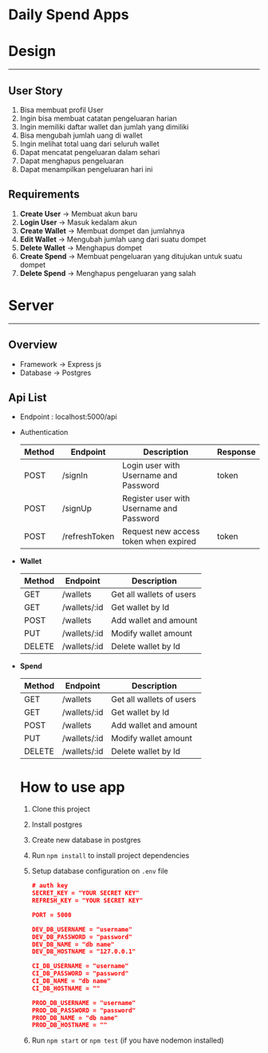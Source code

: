 # Daily Spend Apps

# Design

---

## User Story

1. Bisa membuat profil User
2. Ingin bisa membuat catatan pengeluaran harian
3. Ingin memiliki daftar wallet dan jumlah yang dimiliki
4. Bisa mengubah jumlah uang di wallet
5. Ingin melihat total uang dari seluruh wallet
6. Dapat mencatat pengeluaran dalam sehari
7. Dapat menghapus pengeluaran
8. Dapat menampilkan pengeluaran hari ini

## Requirements

1. **Create User** → Membuat akun baru
2. **Login User** → Masuk kedalam akun
3. **Create Wallet** → Membuat dompet dan jumlahnya
4. **Edit Wallet** → Mengubah jumlah uang dari suatu dompet
5. **Delete Wallet** → Menghapus dompet
6. **Create Spend** → Membuat pengeluaran yang ditujukan untuk suatu dompet
7. **Delete Spend** → Menghapus pengeluaran yang salah

# Server

---

## Overview

- Framework → Express js
- Database → Postgres

## Api List

- Endpoint : localhost:5000/api
- Authentication
    
    
    | Method | Endpoint | Description | Response |
    | --- | --- | --- | --- |
    | POST | /signIn | Login user with Username and Password | token |
    | POST | /signUp | Register user with Username and Password |  |
    | POST | /refreshToken | Request new access token when expired | token |
- **Wallet**
    
    
    | Method | Endpoint | Description |
    | --- | --- | --- |
    | GET | /wallets | Get all wallets of users |
    | GET | /wallets/:id | Get wallet by Id |
    | POST | /wallets | Add wallet and amount |
    | PUT | /wallets/:id | Modify wallet amount |
    | DELETE | /wallets/:id | Delete wallet by Id |
- **Spend**
    
    
    | Method | Endpoint | Description |
    | --- | --- | --- |
    | GET | /wallets | Get all wallets of users |
    | GET | /wallets/:id | Get wallet by Id |
    | POST | /wallets | Add wallet and amount |
    | PUT | /wallets/:id | Modify wallet amount |
    | DELETE | /wallets/:id | Delete wallet by Id |
    
    # How to use app
    
    1. Clone this project
    2. Install postgres
    3. Create new database in postgres
    4. Run `npm install` to install project dependencies
    5. Setup database configuration on `.env` file
        
        ```json
        # auth key
        SECRET_KEY = "YOUR SECRET KEY"
        REFRESH_KEY = "YOUR SECRET KEY"
        
        PORT = 5000
        
        DEV_DB_USERNAME = "username"
        DEV_DB_PASSWORD = "password"
        DEV_DB_NAME = "db name"
        DEV_DB_HOSTNAME = "127.0.0.1"
        
        CI_DB_USERNAME = "username"
        CI_DB_PASSWORD = "password"
        CI_DB_NAME = "db name"
        CI_DB_HOSTNAME = ""
        
        PROD_DB_USERNAME = "username"
        PROD_DB_PASSWORD = "password"
        PROD_DB_NAME = "db name"
        PROD_DB_HOSTNAME = ""
        ```
        
    6. Run `npm start` or `npm test` (if you have nodemon installed)